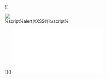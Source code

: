 ![

<img src='¼script¾alert(¢XSS¢)¼/script¾'>
<div dir="¼script¾alert(¢XSS¢)¼/script¾">¼script¾alert(¢XSS¢)¼/script¾</div>

<SPAN DATASRC=#I DATAFLD=C DATAFORMATAS=HTML></SPAN>

](()
![a](../../../../../../../img/onload/../../r89shi/r89shi.github.io/blob/master/teste.js)
